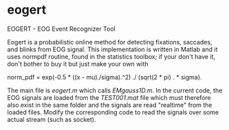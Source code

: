 eogert
======

EOGERT - EOG Event Recognizer Tool

Eogert is a probabilistic online method for detecting fixations, saccades, and blinks from EOG signal.
This implementation is written in Matlab and it uses normpdf routine, found in the statistics toolbox; if your don't have it, don't bother to buy it but just make your own with 

norm_pdf = exp(-0.5 * ((x - mu)./sigma).^2) ./ (sqrt(2 * pi) . * sigma).

The main file is *eogert.m* which calls *EMgauss1D.m*. In the current code, the EOG signals are loaded from the *TEST001.mat* file which must therefore also exist in the same folder 
and the signals are read "realtime" from the loaded files. Modify the corresponding code to read the signals over some actual stream (such as socket).

